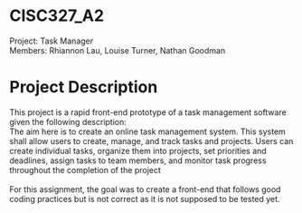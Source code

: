 # CISC327_A2
Project: Task Manager\
Members: Rhiannon Lau, Louise Turner, Nathan Goodman

# Project Description
This project is a rapid front-end prototype of a task management software given the following description:\
The aim here is to create an online task management system. This system shall allow users to create,
manage, and track tasks and projects. Users can create individual tasks, organize them into projects, set
priorities and deadlines, assign tasks to team members, and monitor task progress throughout the
completion of the project\
\
For this assignment, the goal was to create a front-end that follows good coding practices but is not correct as it is not supposed to be tested yet.
